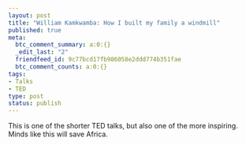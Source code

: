 ```yaml
--- 
layout: post
title: "William Kamkwamba: How I built my family a windmill"
published: true
meta: 
  btc_comment_summary: a:0:{}
  _edit_last: "2"
  friendfeed_id: 9c77bcd17fb986058e2ddd774b351fae
  btc_comment_counts: a:0:{}
tags: 
- Talks
- TED
type: post
status: publish
---
```

This is one of the shorter TED talks, but also one of the more inspiring. Minds like this will save Africa. 
